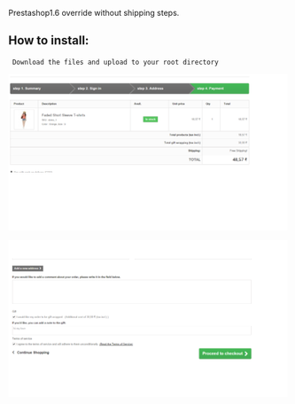  Prestashop1.6 override without shipping steps.

 How to install:
 ---------------

     Download the files and upload to your root directory


<p align="center">
  <img src="https://github.com/ssatz/Prestashop-checkout-without-Shipping/blob/master/checkout_1.png" alt="PrestaShop's checkout"/>
</p>
<p align="center">
  <img src="https://github.com/ssatz/Prestashop-checkout-without-Shipping/blob/master/checkout_2.png" alt="PrestaShop's checkout"/>
</p>

